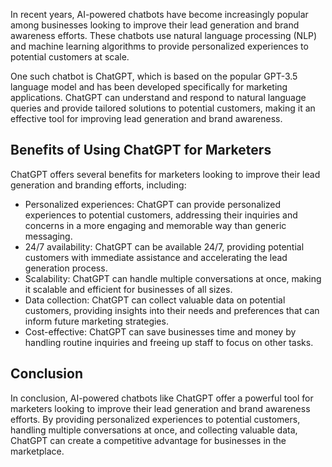 
In recent years, AI-powered chatbots have become increasingly popular among businesses looking to improve their lead generation and brand awareness efforts. These chatbots use natural language processing (NLP) and machine learning algorithms to provide personalized experiences to potential customers at scale.

One such chatbot is ChatGPT, which is based on the popular GPT-3.5 language model and has been developed specifically for marketing applications. ChatGPT can understand and respond to natural language queries and provide tailored solutions to potential customers, making it an effective tool for improving lead generation and brand awareness.

Benefits of Using ChatGPT for Marketers
---------------------------------------

ChatGPT offers several benefits for marketers looking to improve their lead generation and branding efforts, including:

* Personalized experiences: ChatGPT can provide personalized experiences to potential customers, addressing their inquiries and concerns in a more engaging and memorable way than generic messaging.
* 24/7 availability: ChatGPT can be available 24/7, providing potential customers with immediate assistance and accelerating the lead generation process.
* Scalability: ChatGPT can handle multiple conversations at once, making it scalable and efficient for businesses of all sizes.
* Data collection: ChatGPT can collect valuable data on potential customers, providing insights into their needs and preferences that can inform future marketing strategies.
* Cost-effective: ChatGPT can save businesses time and money by handling routine inquiries and freeing up staff to focus on other tasks.

Conclusion
----------

In conclusion, AI-powered chatbots like ChatGPT offer a powerful tool for marketers looking to improve their lead generation and brand awareness efforts. By providing personalized experiences to potential customers, handling multiple conversations at once, and collecting valuable data, ChatGPT can create a competitive advantage for businesses in the marketplace.
